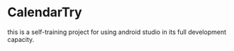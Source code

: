 # CalendarTry

this is a self-training project for using android studio in its full development capacity.
